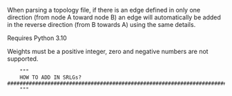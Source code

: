 

When parsing a topology file, if there is an edge defined in only one direction (from node A toward node B) an edge will automatically be added in the reverse direction (from B towards A) using the same details.

Requires Python 3.10


Weights must be a positive integer, zero and negative numbers are not supported.

        """
        HOW TO ADD IN SRLGs? #############################################################################
        """
        